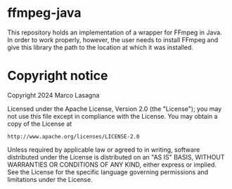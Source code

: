 # ffmpeg-java
This repository holds an implementation of a wrapper for FFmpeg in Java. In order to work properly, however, the user needs to install FFmpeg and give this library the path to the location at which it was installed.

# Copyright notice
Copyright 2024 Marco Lasagna

Licensed under the Apache License, Version 2.0 (the "License");
you may not use this file except in compliance with the License.
You may obtain a copy of the License at

    http://www.apache.org/licenses/LICENSE-2.0

Unless required by applicable law or agreed to in writing, software
distributed under the License is distributed on an "AS IS" BASIS,
WITHOUT WARRANTIES OR CONDITIONS OF ANY KIND, either express or implied.
See the License for the specific language governing permissions and
limitations under the License.
